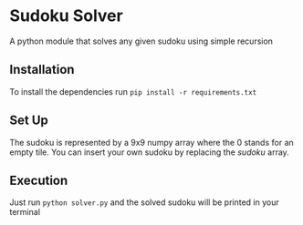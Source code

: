 # Sudoku Solver
A python module that solves any given sudoku using simple recursion

## Installation
To install the dependencies run `pip install -r requirements.txt`

## Set Up
The sudoku is represented by a 9x9 numpy array where the 0 stands for an empty tile.
You can insert your own sudoku by replacing the _sudoku_ array.

## Execution
Just run `python solver.py` and the solved sudoku will be printed in your terminal